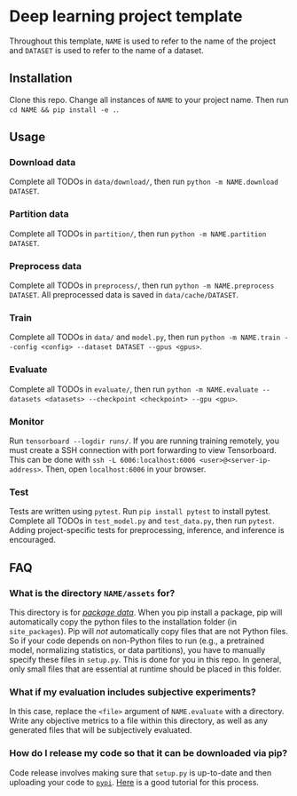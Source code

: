 # Deep learning project template

Throughout this template, `NAME` is used to refer to the name of the project
and `DATASET` is used to refer to the name of a dataset.


## Installation

Clone this repo. Change all instances of `NAME` to your project name.
Then run `cd NAME && pip install -e .`.

## Usage

### Download data

Complete all TODOs in `data/download/`, then run `python -m NAME.download DATASET`.


### Partition data

Complete all TODOs in `partition/`, then run `python -m NAME.partition
DATASET`.


### Preprocess data

Complete all TODOs in `preprocess/`, then run `python -m NAME.preprocess
DATASET`. All preprocessed data is saved in `data/cache/DATASET`.


### Train

Complete all TODOs in `data/` and `model.py`, then run `python -m NAME.train --config <config> --dataset
DATASET --gpus <gpus>`.


### Evaluate

Complete all TODOs in `evaluate/`, then run `python -m NAME.evaluate
--datasets <datasets> --checkpoint <checkpoint> --gpu <gpu>`.


### Monitor

Run `tensorboard --logdir runs/`. If you are running training
remotely, you must create a SSH connection with port forwarding to view
Tensorboard. This can be done with `ssh -L 6006:localhost:6006
<user>@<server-ip-address>`. Then, open `localhost:6006` in your browser.


### Test

Tests are written using `pytest`. Run `pip install pytest` to install pytest.
Complete all TODOs in `test_model.py` and `test_data.py`, then run `pytest`.
Adding project-specific tests for preprocessing, inference, and inference is
encouraged.


## FAQ

### What is the directory `NAME/assets` for?

This directory is for
[_package data_](https://packaging.python.org/guides/distributing-packages-using-setuptools/#package-data).
When you pip install a package, pip will
automatically copy the python files to the installation folder (in
`site_packages`). Pip will _not_ automatically copy files that are not Python
files. So if your code depends on non-Python files to run (e.g., a pretrained
model, normalizing statistics, or data partitions), you have to manually
specify these files in `setup.py`. This is done for you in this repo. In
general, only small files that are essential at runtime should be placed in
this folder.


### What if my evaluation includes subjective experiments?

In this case, replace the `<file>` argument of `NAME.evaluate` with a
directory. Write any objective metrics to a file within this directory, as well
as any generated files that will be subjectively evaluated.


### How do I release my code so that it can be downloaded via pip?

Code release involves making sure that `setup.py` is up-to-date and then
uploading your code to [`pypi`](https://www.pypi.org).
[Here](https://packaging.python.org/tutorials/packaging-projects/) is a good
tutorial for this process.
